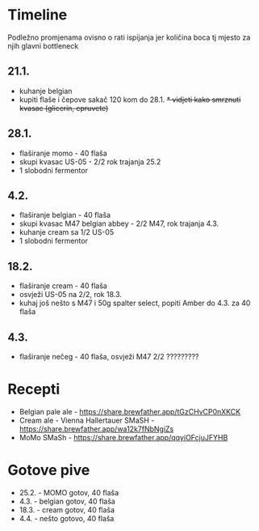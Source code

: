 
# Timeline
Podležno promjenama ovisno o rati ispijanja jer količina boca 
tj mjesto za njih glavni bottleneck
## 21.1.
* kuhanje belgian
* kupiti flaše i čepove sakač 120 kom do 28.1.
~~* vidjeti kako smrznuti kvasac (glicerin, epruvete)~~
## 28.1.
* flaširanje momo - 40 flaša
* skupi kvasac US-05 - 2/2 rok trajanja  25.2 
* 1 slobodni fermentor
## 4.2. 
* flaširanje belgian - 40 flaša
* skupi kvasac M47 belgian abbey - 2/2 M47, rok trajanja 4.3.
* kuhanje cream sa 1/2 US-05
* 1 slobodni fermentor
## 18.2.
* flaširanje cream - 40 flaša
* osvježi US-05 na 2/2, rok 18.3.
* kuhaj još nešto s M47 i 50g spalter select, popiti Amber do 4.3. za 40 flaša
## 4.3.
* flaširanje nečeg - 40 flaša, osvježi M47 2/2
?????????

# Recepti
* Belgian pale ale - https://share.brewfather.app/tGzCHvCP0nXKCK
* Cream ale - Vienna Hallertauer SMaSH - https://share.brewfather.app/wa12k7fNbNgiZs
* MoMo SMaSh - https://share.brewfather.app/qqyiOFcjuJFYHB


# Gotove pive
* 25.2. - MOMO gotov, 40 flaša
* 4.3. - belgian gotov, 40 flaša
* 18.3. - cream gotov, 40 flaša
* 4.4. - nešto gotovo, 40 flaša
